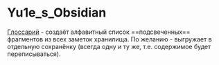 # Yu1e_s_Obsidian

[Глоссарий](url) - создаёт алфавитный список ==подсвеченных== фрагментов из всех заметок хранилища.
По желанию - выгружает в отдельную сохранёнку (всегда одну и ту же, т.е. содержимое будет переписываться).
